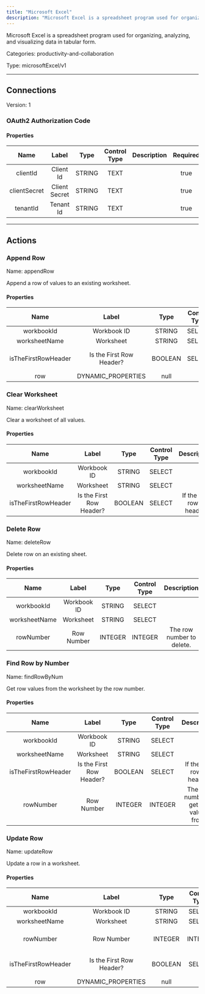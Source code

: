 ```yaml
---
title: "Microsoft Excel"
description: "Microsoft Excel is a spreadsheet program used for organizing, analyzing, and visualizing data in tabular form."
---
```


Microsoft Excel is a spreadsheet program used for organizing, analyzing, and visualizing data in tabular form.


Categories: productivity-and-collaboration


Type: microsoftExcel/v1

<hr />



## Connections

Version: 1


### OAuth2 Authorization Code

#### Properties

|      Name       |      Label     |     Type     |     Control Type     |     Description     |     Required        |
|:--------------:|:--------------:|:------------:|:--------------------:|:-------------------:|:-------------------:|
| clientId | Client Id | STRING | TEXT  |  | true  |
| clientSecret | Client Secret | STRING | TEXT  |  | true  |
| tenantId | Tenant Id | STRING | TEXT  |  | true  |





<hr />



## Actions


### Append Row
Name: appendRow

Append a row of values to an existing worksheet.

#### Properties

|      Name       |      Label     |     Type     |     Control Type     |     Description     |     Required        |
|:--------------:|:--------------:|:------------:|:--------------------:|:-------------------:|:-------------------:|
| workbookId | Workbook ID | STRING | SELECT  |  | true  |
| worksheetName | Worksheet | STRING | SELECT  |  | true  |
| isTheFirstRowHeader | Is the First Row Header? | BOOLEAN | SELECT  |  If the first row is header.  |  true  |
| row | DYNAMIC_PROPERTIES | null  |




### Clear Worksheet
Name: clearWorksheet

Clear a worksheet of all values.

#### Properties

|      Name       |      Label     |     Type     |     Control Type     |     Description     |     Required        |
|:--------------:|:--------------:|:------------:|:--------------------:|:-------------------:|:-------------------:|
| workbookId | Workbook ID | STRING | SELECT  |  | true  |
| worksheetName | Worksheet | STRING | SELECT  |  | true  |
| isTheFirstRowHeader | Is the First Row Header? | BOOLEAN | SELECT  |  If the first row is header.  |  true  |




### Delete Row
Name: deleteRow

Delete row on an existing sheet.

#### Properties

|      Name       |      Label     |     Type     |     Control Type     |     Description     |     Required        |
|:--------------:|:--------------:|:------------:|:--------------------:|:-------------------:|:-------------------:|
| workbookId | Workbook ID | STRING | SELECT  |  | true  |
| worksheetName | Worksheet | STRING | SELECT  |  | true  |
| rowNumber | Row Number | INTEGER | INTEGER  |  The row number to delete.  |  true  |




### Find Row by Number
Name: findRowByNum

Get row values from the worksheet by the row number.

#### Properties

|      Name       |      Label     |     Type     |     Control Type     |     Description     |     Required        |
|:--------------:|:--------------:|:------------:|:--------------------:|:-------------------:|:-------------------:|
| workbookId | Workbook ID | STRING | SELECT  |  | true  |
| worksheetName | Worksheet | STRING | SELECT  |  | true  |
| isTheFirstRowHeader | Is the First Row Header? | BOOLEAN | SELECT  |  If the first row is header.  |  true  |
| rowNumber | Row Number | INTEGER | INTEGER  |  The row number to get the values from.  |  true  |




### Update Row
Name: updateRow

Update a row in a worksheet.

#### Properties

|      Name       |      Label     |     Type     |     Control Type     |     Description     |     Required        |
|:--------------:|:--------------:|:------------:|:--------------------:|:-------------------:|:-------------------:|
| workbookId | Workbook ID | STRING | SELECT  |  | true  |
| worksheetName | Worksheet | STRING | SELECT  |  | true  |
| rowNumber | Row Number | INTEGER | INTEGER  |  The row number to update.  |  true  |
| isTheFirstRowHeader | Is the First Row Header? | BOOLEAN | SELECT  |  If the first row is header.  |  true  |
| row | DYNAMIC_PROPERTIES | null  |






